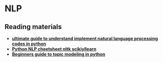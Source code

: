 # NLP


## Reading materials

  * [**ultimate guide to understand implement natural language processing codes in python**](ultimate-guide-to-understand-implement-natural-language-processing-codes-in-python)  
  * [**Python NLP cheetsheet nltk scikiyllearn**](http://billchambers.me/tutorials/2015/01/14/python-nlp-cheatsheet-nltk-scikit-learn.html)
  * [**Beginners guide to topic modeling in python**](https://www.analyticsvidhya.com/blog/2016/08/beginners-guide-to-topic-modeling-in-python/)
